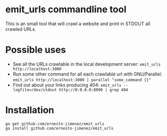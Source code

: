 # emit_urls commandline tool

This is an small tool that will crawl a website and print in STDOUT all crawled URLs.

# Possible uses

* See all the URLs crawlable in the local development server:
```emit_urls http://localhost:3000```
* Run some other command for all each crawlable url with GNU/Parallel:
```emit_urls http://localhost:3000 | parallel "some_command {}"```
* Find out about your links producing 404:
```emit_urls --logfile=/dev/stdout http://0.0.0.0:8000 | grep 404```

# Installation

```
go get github.com/ernesto-jimenez/emit_urls
go install github.com/ernesto-jimenez/emit_urls
```


